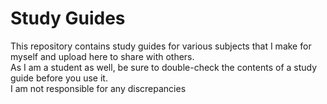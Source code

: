 # Study Guides

This repository contains study guides for various subjects that I make for myself and upload here to share with others. <br />
As I am a student as well, be sure to double-check the contents of a study guide before you use it. <br /> 
I am not responsible for any discrepancies <br />
